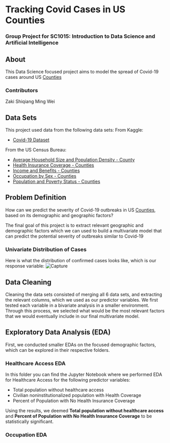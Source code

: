 # Tracking Covid Cases in US Counties
### Group Project for SC1015: Introduction to Data Science and Artificial Intelligence

## About
This Data Science focused project aims to model the spread of Covid-19 cases around US [Counties](https://en.wikipedia.org/wiki/County_(United_States))

### Contributors
Zaki
Shiqiang
Ming Wei

## Data Sets
This project used data from the following data sets:
From Kaggle:
- [Covid-19 Dataset](https://www.kaggle.com/datasets/imdevskp/corona-virus-report?select=usa_county_wise.csv)

From the US Census Bureau:
- [Average Household Size and Population Density - County](https://covid19.census.gov/datasets/USCensus::average-household-size-and-population-density-county/about)
- [Health Insurance Coverage - Counties](https://covid19.census.gov/datasets/USCensus::health-insurance-coverage-counties-2015-2019/about)
- [Income and Benefits - Counties](https://covid19.census.gov/datasets/USCensus::income-and-benefits-counties-2015-2019/about)
- [Occupation by Sex - Counties](https://covid19.census.gov/datasets/USCensus::occupation-by-sex-counties-2015-2019/about)
- [Population and Poverty Status - Counties](https://covid19.census.gov/datasets/USCensus::population-and-poverty-status-counties-2015-2019/about)

## Problem Definition
How can we predict the severity of Covid-19 outbreaks in US [Counties](https://en.wikipedia.org/wiki/County_(United_States)), based on its demographic and geographic factors?

The final goal of this project is to extract relevant geographic and demographic factors which we can used to build a multivariate model that can predict the potential severity of outbreaks similar to Covid-19

### Univariate Distribution of Cases
Here is what the distribution of confirmed cases looks like, which is our response variable:
![Capture](https://user-images.githubusercontent.com/94072359/164874324-345aadb3-67ef-4b59-9361-714c440a4fe8.PNG)

## Data Cleaning
Cleaning the data sets consisted of merging all 6 data sets, and extracting the relevant columns, which we used as our predictor variables. We first tested each variable in a bivariate analysis in a smaller environment. Through this process, we selected what would be the most relevant factors that we would eventually include in our final multivariate model.

## Exploratory Data Analysis (EDA)
First, we conducted smaller EDAs on the focused demographic factors, which can be explored in their respective folders.

### Healthcare Access EDA
In this folder you can find the Jupyter Notebook where we performed EDA for Healthcare Access for the following predictor variables:
- Total population without healthcare access
- Civilian noninstitutionalized population with Health Coverage
- Percent of Population with No Health Insurance Coverage

Using the results, we deemed **Total population without healthcare access** and **Percent of Population with No Health Insurance Coverage** to be statistically significant.

### Occupation EDA

